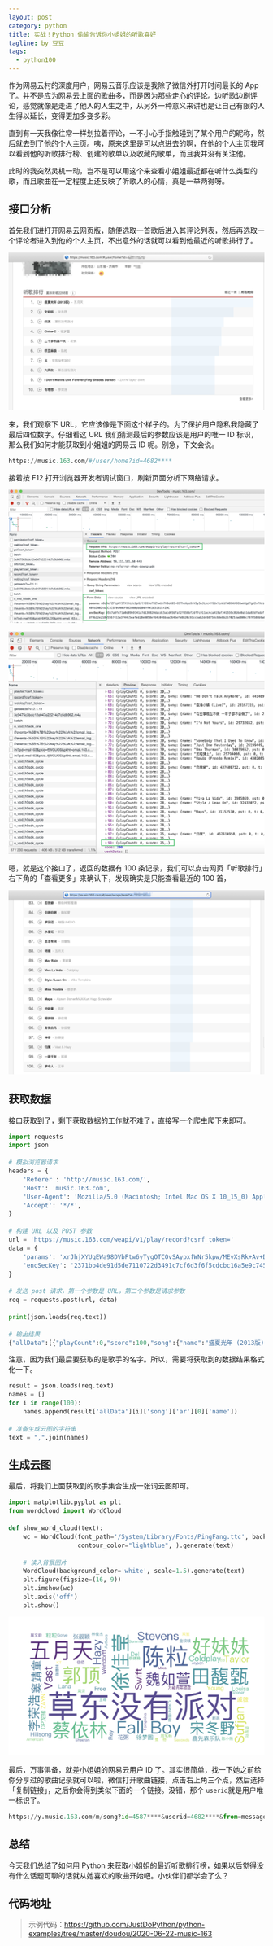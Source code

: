 ```yaml
---
layout: post
category: python
title: 实战！Python 偷偷告诉你小姐姐的听歌喜好
tagline: by 豆豆
tags: 
  - python100
---
```


作为网易云村的深度用户，网易云音乐应该是我除了微信外打开时间最长的 App 了。并不是应为网易云上面的歌曲多，而是因为那些走心的评论。边听歌边刷评论，感觉就像是走进了他人的人生之中，从另外一种意义来讲也是让自己有限的人生得以延长，变得更加多姿多彩。

<!--more-->

直到有一天我像往常一样划拉着评论，一不小心手指触碰到了某个用户的昵称，然后就去到了他的个人主页。咦，原来这里是可以点进去的啊，在他的个人主页我可以看到他的听歌排行榜、创建的歌单以及收藏的歌单，而且我并没有关注他。

此时的我突然灵机一动，岂不是可以用这个来查看小姐姐最近都在听什么类型的歌，而且歌曲在一定程度上还反映了听歌人的心情，真是一举两得呀。

## 接口分析

首先我们进打开网易云网页版，随便选取一首歌后进入其评论列表，然后再选取一个评论者进入到他的个人主页，不出意外的话就可以看到他最近的听歌排行了。

![](https://raw.githubusercontent.com/JustDoPython/justdopython.github.io/master/assets/images/2020/06/music-163/001.png)

来，我们观察下 URL，它应该像是下面这个样子的。为了保护用户隐私我隐藏了最后四位数字。仔细看这 URL 我们猜测最后的参数应该是用户的唯一 ID 标识，那么我们如何才能获取到小姐姐的网易云 ID 呢。别急，下文会说。

```python
https://music.163.com/#/user/home?id=4682****
```

接着按 F12 打开浏览器开发者调试窗口，刷新页面分析下网络请求。

![](https://raw.githubusercontent.com/JustDoPython/justdopython.github.io/master/assets/images/2020/06/music-163/002.png)

![](https://raw.githubusercontent.com/JustDoPython/justdopython.github.io/master/assets/images/2020/06/music-163/003.png)

嗯，就是这个接口了，返回的数据有 100 条记录，我们可以点击网页「听歌排行」右下角的「查看更多」来确认下，发现确实是只能查看最近的 100 首，

![](https://raw.githubusercontent.com/JustDoPython/justdopython.github.io/master/assets/images/2020/06/music-163/004.png)

## 获取数据

接口获取到了，剩下获取数据的工作就不难了，直接写一个爬虫爬下来即可。

```python
import requests
import json

# 模拟浏览器请求
headers = {
    'Referer': 'http://music.163.com/',
    'Host': 'music.163.com',
    'User-Agent': 'Mozilla/5.0 (Macintosh; Intel Mac OS X 10_15_0) AppleWebKit/537.36 (KHTML, like Gecko) Chrome/83.0.4103.106 Safari/537.36',
    'Accept': '*/*',
}

# 构建 URL 以及 POST 参数
url = 'https://music.163.com/weapi/v1/play/record?csrf_token='
data = {
    'params': 'xrJhjXYUqEWa98DVbFtw6yTygOTCOvSAypxfWNr5kpw/MEvXsRk+Av+DNF7zY9a1oA95FBTXdW9s/MJV+eQVfCGi+/NVW7nD0igfJSsmDtE3VpM422dZR6WJGDxS3/se00qFFHx6wumfLzc9mgnfB5hGkrBwF9+P/7zamjfWSOUfvvUuWhM2Gd7z2pA11lMB',
    'encSecKey': '2371bb4de91d5de7110722d3491c7cf6d3f6f5cdcbc16a5e9c7456e4b9075c1965d851d4920fa51adae6ff1c7b722539fb03dd2ab148894c2dc9c8ba0bbb5e95bbbd2bf4fbf02023cf63391f74b6956339cb72fa32a4413de347ffb536299f5711fe02fe60f66b77ac96a16a6bcb5ba14cf9b1609ddf8e8180d683bba5801acf'
}

# 发送 post 请求，第一个参数是 URL，第二个参数是请求参数
req = requests.post(url, data)  

print(json.loads(req.text))

# 输出结果
{"allData":[{"playCount":0,"score":100,"song":{"name":"盛夏光年 (2013版)","id":28181110,"pst":0,"t":0,"ar":[{"id":13193,"name":"五月天","tns":...
```

注意，因为我们最后要获取的是歌手的名字。所以，需要将获取到的数据结果格式化一下。

```python
result = json.loads(req.text)
names = []
for i in range(100):
    names.append(result['allData'][i]['song']['ar'][0]['name'])

# 准备生成云图的字符串
text = ",".join(names)
```

## 生成云图

最后，将我们上面获取到的歌手集合生成一张词云图即可。

```python
import matplotlib.pyplot as plt
from wordcloud import WordCloud

def show_word_cloud(text):
    wc = WordCloud(font_path='/System/Library/Fonts/PingFang.ttc', background_color="white", scale=2.5,
                   contour_color="lightblue", ).generate(text)

    # 读入背景图片
    WordCloud(background_color='white', scale=1.5).generate(text)
    plt.figure(figsize=(16, 9))
    plt.imshow(wc)
    plt.axis('off')
    plt.show()
```

![](https://raw.githubusercontent.com/JustDoPython/justdopython.github.io/master/assets/images/2020/06/music-163/005.png)

最后，万事俱备，就差小姐姐的网易云用户 ID 了。其实很简单，找一下她之前给你分享过的歌曲记录就可以啦，微信打开歌曲链接，点击右上角三个点，然后选择「复制链接」，之后你会得到类似下面的一个链接。没错，那个 `userid`就是用户唯一标识了。

```python
https://y.music.163.com/m/song?id=4587****&userid=4682****&from=message
```

##  总结

今天我们总结了如何用 Python 来获取小姐姐的最近听歌排行榜，如果以后觉得没有什么话题可聊的话就从她喜欢的歌曲开始吧。小伙伴们都学会了么？

## 代码地址

> 示例代码：https://github.com/JustDoPython/python-examples/tree/master/doudou/2020-06-22-music-163